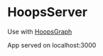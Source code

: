# HoopsServer

Use with [HoopsGraph](https://github.com/senseiurata/hoopsgraph)

App served on localhost:3000